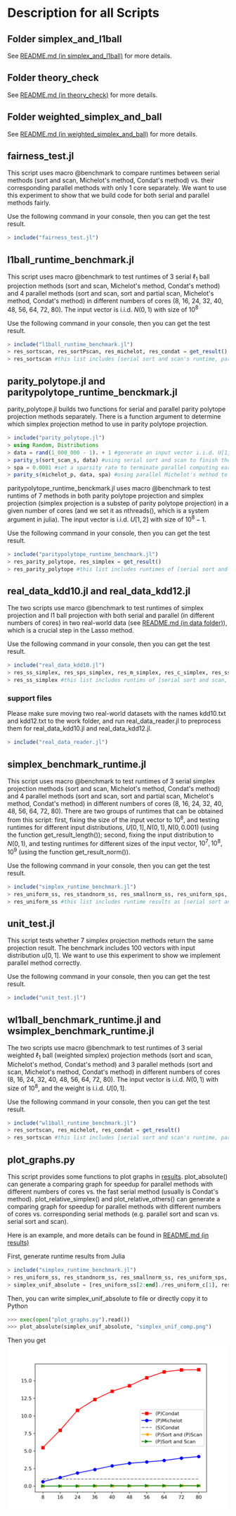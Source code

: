 # Description for all Scripts

## Folder simplex_and_l1ball

See [README.md (in simplex_and_l1ball)](simplex_and_l1ball/README.md) for more details.

## Folder theory_check

See [README.md (in theory_check)](theory_check/README.md) for more details.

## Folder weighted_simplex_and_ball

See [README.md (in weighted_simplex_and_ball)](weighted_simplex_and_ball/README.md) for more details.

## fairness_test.jl

This script uses macro @benchmark to compare runtimes between serial methods (sort and scan, Michelot's method, Condat's method) vs. their corresponding parallel methods with only 1 core separately. We want to use this experiment
to show that we build code for both serial and parallel methods fairly.

Use the following command in your console, then you can get the test result.

```julia
> include("fairness_test.jl")
```

## l1ball_runtime_benchmark.jl

This script uses macro @benchmark to test runtimes of 3 serial $\ell_1$ ball projection methods (sort and scan, Michelot's method, Condat's method) and 4 parallel methods (sort and scan, sort and partial scan, Michelot's method, Condat's method) in different numbers of cores (8, 16, 24, 32, 40, 48, 56, 64, 72, 80). The input vector is i.i.d. $N(0,1)$ with size of $10^8$

Use the following command in your console, then you can get the test result.

```julia
> include("l1ball_runtime_benchmark.jl")
> res_sortscan, res_sortPscan, res_michelot, res_condat = get_result()
> res_sortscan #this list includes [serial sort and scan's runtime, parallel sort and scan's runtime in 8, 16, 24, 32, 40, 48, 56, 64, 72, 80 cores]
```

## parity_polytope.jl and paritypolytope_runtime_benckmark.jl

parity_polytope.jl builds two functions for serial and parallel parity polytope projection methods separately. There is a function argument to determine which simplex projection method to use in parity polytope projection.

```julia
> include("parity_polytope.jl")
> using Random, Distributions
> data = rand(1_000_000 - 1). + 1 #generate an input vector i.i.d. U[1, 2] with size of 999999
> parity_s(sort_scan_s, data) #using serial sort and scan to finish the projection onto a parity polytope
> spa = 0.0001 #set a sparsity rate to terminate parallel computing early
> parity_s(michelot_p, data, spa) #using parallel Michelot's method to finish the projection onto a parity polytope
```

paritypolytope_runtime_benckmark.jl uses macro @benchmark to test runtims of 7 methods in both parity polytope projection and simplex projection (simplex projection is a substep of parity polytope projection) in a given number of
cores (and we set it as nthreads(), which is a system argument in julia). The input vector is i.i.d. $U[1,2]$ with size of $10^8 - 1$.

Use the following command in your console, then you can get the test result.

```julia
> include("paritypolytope_runtime_benchmark.jl")
> res_parity_polytope, res_simplex = get_result()
> res_parity_polytope #this list includes runtimes of [serial sort and scan, parallel sort and scan, parallel and partial scan, serial and parallel Michelot's methods, serial and parallel Condat's methods]
```

## real_data_kdd10.jl and real_data_kdd12.jl

The two scripts use marco @benchmark to test runtimes of simplex projection and l1 ball projection with both serial and parallel (in different numbers of cores) in two real-world data (see [README.md (in data folder)](/data/README.md)), which is a crucial step in the Lasso method.

Use the following command in your console, then you can get the test result.

```julia
> include("real_data_kdd10.jl")
> res_ss_simplex, res_sps_simplex, res_m_simplex, res_c_simplex, res_ss_ball, res_sps_ball, res_m_ball, res_c_ball = get_result()
> res_ss_simplex #this list includes runtims of [serial sort and scan, parallel sort and scan in different cores]
```

### support files

Please make sure moving two real-world datasets with the names kdd10.txt and kdd12.txt to the work folder, and run real_data_reader.jl to preprocess them for real_data_kdd10.jl and real_data_kdd12.jl.

```julia
> include("real_data_reader.jl")
```

## simplex_benchmark_runtime.jl

This script uses macro @benchmark to test runtimes of 3 serial simplex projection methods (sort and scan, Michelot's method, Condat's method) and 4 parallel methods (sort and scan, sort and partial scan, Michelot's method, Condat's method) in different numbers of cores (8, 16, 24, 32, 40, 48, 56, 64, 72, 80). There are two groups of runtimes that can be obtained from this script: first, fixing the size of the input vector to $10^8$, and testing runtimes for different input distributions, $U[0,1], N(0,1), N(0, 0.001)$ (using the function get_result_length()); second, fixing the input distribution to $N(0,1)$, and testing runtimes for different sizes of the input vector, $10^7, 10^8, 10^9$ (using the function get_result_norm()). 

Use the following command in your console, then you can get the test result.

```julia
> include("simplex_runtime_benchmark.jl")
> res_uniform_ss, res_standnorm_ss, res_smallnorm_ss, res_uniform_sps, res_standnorm_sps, res_smallnorm_sps, res_uniroms_m, res_standnorm_m, res_smallnorm_m, res_uniform_c, res_standnorm_c, res_smallnorm_c = get_result_length()
> res_uniform_ss #this list includes runtime results as [serial sort and scan, parallel sort and scan in different numbers of cores], and the input distribution is $u[0,1]$
```
## unit_test.jl

This script tests whether 7 simplex projection methods return the same projection result. The benchmark includes 100 vectors with input distribution $u[0,1]$. We want to use this experiment to show we implement parallel method correctly.

Use the following command in your console, then you can get the test result.

```julia
> include("unit_test.jl")
```

## wl1ball_benchmark_runtime.jl and wsimplex_benchmark_runtime.jl

The two scripts use macro @benchmark to test runtimes of 3 serial weighted $\ell_1$ ball (weighted simplex) projection methods (sort and scan, Michelot's method, Condat's method) and 3 parallel methods (sort and scan, Michelot's method, Condat's method) in different numbers of cores (8, 16, 24, 32, 40, 48, 56, 64, 72, 80). The input vector is i.i.d. $N(0,1)$ with size of $10^8$, and the weight is i.i.d. $U[0,1]$.

Use the following command in your console, then you can get the test result.

```julia
> include("wl1ball_runtime_benchmark.jl")
> res_sortscan, res_michelot, res_condat = get_result()
> res_sortscan #this list includes [serial sort and scan's runtime, parallel sort and scan's runtime in 8, 16, 24, 32, 40, 48, 56, 64, 72, 80 cores]
```

## plot_graphs.py

This script provides some functions to plot graphs in [results](/results). plot_absolute() can generate a comparing graph for speedup for parallel methods with different numbers of cores vs. the fast serial method (usually is Condat's method). plot_relative_simplex() and plot_relative_others() can generate a comparing graph for speedup for parallel methods with different numbers of cores vs. corresponding serial methods (e.g. parallel sort and scan vs. serial sort and scan).

Here is an example, and more details can be found in [README.md (in results)](/results/README.md)

First, generate runtime results from Julia
```julia
> include("simplex_runtime_benchmark.jl")
> res_uniform_ss, res_standnorm_ss, res_smallnorm_ss, res_uniform_sps, res_standnorm_sps, res_smallnorm_sps, res_uniroms_m, res_standnorm_m, res_smallnorm_m, res_uniform_c, res_standnorm_c, res_smallnorm_c = get_result_length()
> simplex_unif_absolute = [res_uniform_ss[2:end]./res_uniform_c[1], res_uniform_sps[2:end]./res_uniform_c[1], res_uniform_m[2:end]./res_uniform_c[1], res_uniform_c[2:end]./res_uniform_c[1]]
```
Then, you can write simplex_unif_absolute to file or directly copy it to Python

```python
>>> exec(open("plot_graphs.py").read())
>>> plot_absolute(simplex_unif_absolute, "simplex_unif_comp.png")
```

Then you get
![simplex_unif_comp.png](/results/simplex_unif_comp.png)
